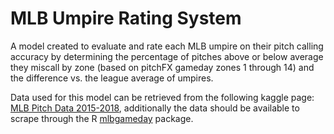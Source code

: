 # MLB Umpire Rating System

A model created to evaluate and rate each MLB umpire on their pitch calling accuracy by determining the percentage of pitches above or below average they miscall by zone (based on pitchFX gameday zones 1 through 14) and the difference vs. the league average of umpires.

Data used for this model can be retrieved from the following kaggle page: [MLB Pitch Data 2015-2018](https://www.kaggle.com/pschale/mlb-pitch-data-20152018), additionally the data should be available to scrape through the R [mlbgameday](https://github.com/keberwein/mlbgameday) package.
